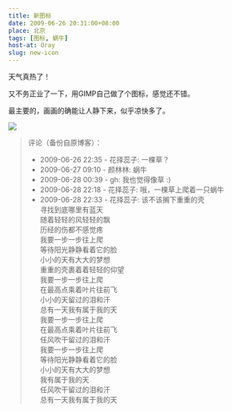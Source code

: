 ```yaml
---
title: 新图标
date: 2009-06-26 20:31:00+08:00
place: 北京
tags: [图标, 蜗牛]
host-at: Oray
slug: new-icon
---
```

天气真热了！

又不务正业了一下，用GIMP自己做了个图标，感觉还不错。

最主要的，画画的确能让人静下来，似乎凉快多了。

![](/logo/logo-256x256s.png)

> 评论（备份自原博客）：
> 
> * 2009-06-26 22:35 - 花择蕊子: 一棵草？
> * 2009-06-27 09:10 - 颜林林: 蜗牛
> * 2009-06-28 00:39 - gh: 我也觉得像草 :)
> * 2009-06-28 22:18 - 花择蕊子: 哦，一棵草上爬着一只蜗牛
> * 2009-06-28 22:33 - 花择蕊子: 该不该搁下重重的壳<br>
> 寻找到底哪里有蓝天<br>
> 随着轻轻的风轻轻的飘<br>
> 历经的伤都不感觉疼<br>
> 我要一步一步往上爬<br>
> 等待阳光静静看着它的脸<br>
> 小小的天有大大的梦想<br>
> 重重的壳裹着着轻轻的仰望<br>
> 我要一步一步往上爬<br>
> 在最高点乘着叶片往前飞<br>
> 小小的天留过的泪和汗<br>
> 总有一天我有属于我的天<br>
> 我要一步一步往上爬<br>
> 在最高点乘着叶片往前飞<br>
> 任风吹干留过的泪和汗<br>
> 我要一步一步往上爬<br>
> 等待阳光静静看着它的脸<br>
> 小小的天有大大的梦想<br>
> 我有属于我的天<br>
> 任风吹干留过的泪和汗<br>
> 总有一天我有属于我的天
